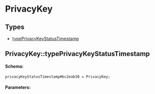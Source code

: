 # PrivacyKey

## Types

* [typePrivacyKeyStatusTimestamp](#privacykeytypeprivacykeystatustimestamp)

## PrivacyKey::typePrivacyKeyStatusTimestamp

#### Schema:

`privacyKeyStatusTimestamp#bc2eab30 = PrivacyKey;`

#### Parameters:


